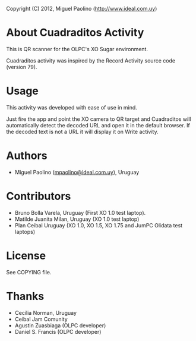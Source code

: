Copyright (C) 2012, Miguel Paolino (http://www.ideal.com.uy)

About Cuadraditos Activity
==========================

This is QR scanner for the OLPC's XO Sugar environment.

Cuadraditos activity was inspired by the Record Activity source code
(version 79).


Usage
=====

This activity was developed with ease of use in mind. 

Just fire the app and point the XO camera to QR target and Cuadraditos will
automatically detect the decoded URL and open it in the default browser. 
If the decoded text is not a URL it will display it on Write activity.

Authors
=======
* Miguel Paolino (mpaolino@ideal.com.uy), Uruguay

Contributors
============
* Bruno Bolla Varela, Uruguay (First XO 1.0 test laptop).
* Matilde Juanita Milan, Uruguay (XO 1.0 test laptop)
* Plan Ceibal Uruguay (XO 1.0, XO 1.5, XO 1.75 and JumPC Olidata test laptops)

License
=======
See COPYING file.

Thanks
======
* Cecilia Norman, Uruguay
* Ceibal Jam Comunity
* Agustin Zuasbiaga (OLPC developer)
* Daniel S. Francis (OLPC developer)
